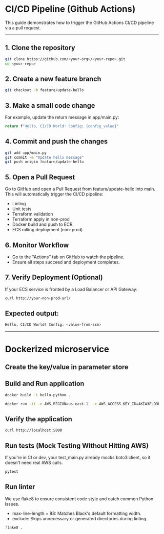 # CI/CD Pipeline (Github Actions)

This guide demonstrates how to trigger the GitHub Actions CI/CD pipeline via a pull request.

---
## 1. Clone the repository

```bash
git clone https://github.com/<your-org>/<your-repo>.git
cd <your-repo>
```

## 2. Create a new feature branch
```bash
git checkout -b feature/update-hello
```

## 3. Make a small code change
For example, update the return message in app/main.py:
```bash
return f"Hello, CI/CD World! Config: {config_value}"
```

## 4. Commit and push the changes
```bash
git add app/main.py
git commit -m "Update hello message"
git push origin feature/update-hello
```

## 5. Open a Pull Request

Go to GitHub and open a Pull Request from feature/update-hello into main.
This will automatically trigger the CI/CD pipeline:
- Linting
- Unit tests
- Terraform validation
- Terraform apply in non-prod
- Docker build and push to ECR
- ECS rolling deployment (non-prod)

## 6. Monitor Workflow

- Go to the "Actions" tab on GitHub to watch the pipeline.
- Ensure all steps succeed and deployment completes.

## 7. Verify Deployment (Optional)
If your ECS service is fronted by a Load Balancer or API Gateway:
```bash
curl http://your-non-prod-url/
```

## Expected output:
```bash
Hello, CI/CD World! Config: <value-from-ssm>
```
----

# Dockerized microservice

## Create the key/value in parameter store

## Build and Run application
```bash
docker build -t hello-python .

docker run -it -e AWS_REGION=us-east-1  -e AWS_ACCESS_KEY_ID=AKIA3FLD3EXAMPLEKEY -e AWS_SECRET_ACCESS_KEY=SkPEHDPA2EXX8y+I4sw96fEXAMPLEKEY hello-python
```

## Verify the application

```bash
curl http://localhost:5000
```

## Run tests (Mock Testing Without Hitting AWS)
If you're in CI or dev, your test_main.py already mocks boto3.client, so it doesn't need real AWS calls.
```bash
pytest
```

## Run linter
We use flake8 to ensure consistent code style and catch common Python issues.
- max-line-length = 88: Matches Black's default formatting width.
- exclude: Skips unnecessary or generated directories during linting.

```bash
flake8 .
```
